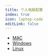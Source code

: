```yaml
---
title: 个人电脑配置
index: true
icon: laptop-code
editLink: false
---
```


- [MAC](mac.md)
- [Windows](windows.md)
- [Linux](linux.md)